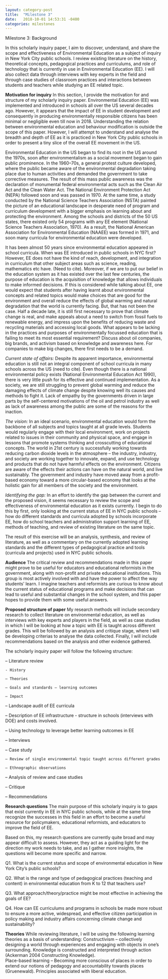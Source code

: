 ```yaml
---
layout: category-post
title:  "Milestone 3"
date:   2018-10-01 14:53:31 -0400
categories: milestones
---
```


Milestone 3: Background  

In this scholarly inquiry paper, I aim to discover, understand, and share the scope and effectiveness of Environmental Education as a subject of inquiry in New York City public schools. I review existing literature on the history, theoretical concepts, pedagogical practices and curriculums, and role of technology that is currently in use in Environmental Education (EE). I will also collect data through interviews with key experts in the field and through case studies of classroom practices and interactions between students and teachers while studying an EE related topic.


**Motivation for inquiry**
In this section, I provide the motivation for and structure of my scholarly inquiry paper. Environmental Education (EE) was implemented and introduced in schools all over the US  several decades ago. However, it appears that the impact of EE in student development and consequently in producing environmentally responsible citizens has been minimal or negligible even till now in 2018. Understanding the relation between environmental education and behaviour modification is outside the scope of this paper. However, I will attempt to understand and analyse the breadth and depth of EE as it is practiced in New York City public schools in order to present a tiny slice of the overall EE movement in the US.


Environmental Education in the US began to find its root in the US around the 1970s, soon after environmentalism as a social movement began to gain public prominence. In the 1960–70s, a general protest culture developed, where the public became aware of the environmental degradation taking place due to human activities and demanded the government to take corrective measures. The result of this mass public awareness was the declaration of monumental federal environmental acts such as the Clean Air Act and the Clean Water Act. The National Environment Protection Act (NEPA) followed soon and was passed in 1970. At the same time, a study conducted by the National Science Teachers Association (NSTA) painted the picture of an educational landscape in desperate need of program and curriculum development with a bigger emphasis on learning about and protecting the environment. Among the schools and districts of the 50 US states, there existed only 54 programs with any EE element (National Science Teachers Association, 1970). As a result, the National American Association for Environmental Education (NAAEE) was formed in 1971, and soon many curricula for environmental education were developed.


It has been almost 50 years since environmental education appeared in school curricula. When was EE introduced in public schools in NYC first? However, EE does not have the kind of reach, development, and integration in curriculum that other subject areas such as science, reading, mathematics etc have. (Need to cite).  Moreover, if we are to put our belief in the education system as it has existed over the last few centuries, the purpose of education is the acquisition of knowledge that allows individuals to make informed decisions. If this is considered while talking about EE, one would expect that students after having learnt about environmental concepts and related topics would make choices that are good for the environment and overall reduce the effects of global warming and natural degradation that the world is currently facing. But, that has not been the case. Half a decade late, it is still first necessary to prove that climate change is real, and make appeals about a need to switch from fossil fuels to renewable energy, and impress upon the benefits of reducing waste and recycling materials and accessing local goods. What appears to be lacking in the practices and purposes of environmentally focussed  education that is failing to meet its most essential requirement?  Discuss about oil companies, big brands, and activism based on knowledge and awareness here. For companies to make big changes, there first needs to be a demand.


*Current state of affairs:*
Despite its apparent importance, environmental education is still not an integral component of school curricula in many schools across the US (need to cite). Even though there is a national environmental policy exists (National Environmental Education Act 1990), there is very little push for its  effective and continued implementation.
As a society, we are still struggling to prevent global warming and reduce the damaging effects of climate change despite knowing well its causes and methods to fight it. Lack of empathy by the governments driven in large parts by the self-centered motivations of the oil and petrol  industry as well as lack of awareness among the public are some of the reasons for the inaction.


*The vision:*
In an ideal scenario, environmental education would form the backbone of all subjects and topics taught at all grade levels. Students would regularly engage with their local environment, work on projects related to issues in their community and physical space, and engage in lessons that promote systems thinking and crosscutting of educational concepts.
The world in 21st century is successfully working towards reducing carbon dioxide levels in the atmosphere – the industry, industry, and society are working together to innovate, expand, and use technology and products that do not have harmful effects on the environment. Citizens are aware of the effects their actions can have on the natural world, and live sustainably. The government and industry have moved away from a profit-based economy toward a more circular-based economy that looks at the holistic gain for all members of the society and the environment.


*Identifying the gap:*
In an effort to identify the gap between the current and the proposed vision, it seems necessary to review the scope and effectiveness of environmental education as it exists currently. I begin to do this by first, only looking at the current status of EE in NYC public schools – how do different standards and curricula adopted by schools incorporate EE, how do school teachers and administration support learning of EE, methods of teaching, and review of existing literature on the same topic.


The result of this exercise will be an analysis, synthesis, and review of literature, as well as a commentary on the currently adopted learning standards and the different types of pedagogical practice and tools (curricula and projects) used in NYC public schools.


**Audience**
The critical review and recommendations made in this paper might prove to be useful for educators and educational reformists in the government, along with non-profit and private educational institutions. This group is most actively involved with and have the power to affect the way students’ learn. I imagine teachers and reformists are curious to know about the current status of educational programs and make decisions that can lead to useful and substantial changes in the school system, and this paper hopes to provide them with some useful answers.


**Proposed structure of paper**
My research methods will include secondary research to collect literature on environmental education, as well as interviews with key experts and players in the field, as well as case studies in which I will be looking at how a topic with EE is taught across different grades. This will be followed by an analysis and critique stage, where I will be developing criterias to analyse the data collected. Finally, I will include recommendations based on the analysis and other evidence gathered.


The scholarly inquiry paper will follow the following structure:

– Literature review

    - History

    – Theories

    – Goals and standards – learning outcomes

    – Impact

– Landscape audit of EE curricula

– Description of EE infrastructure - structure in schools (interviews with DOE) and costs involved.

– Using technology to leverage better learning outcomes in EE

– Interviews

– Case study

    – Review of single environmental topic taught across different grades

    – Ethnographic observations

– Analysis of review and case studies

– Critique

– Recommendations

**Research questions**
The main purpose of this scholarly inquiry is to gaps that exist currently in EE in NYC public schools, while at the same time recognize the successes in this field in an effort to become a useful resource for policymakers, educational reformists, and educators to improve the field of EE.

Based on this, my research questions are currently quite broad and may appear difficult to assess. However, they act as a guiding light for the direction my work needs to take, and as I gather more insights, the questions will become more specific and narrow.

Q1. What is the current status and scope of environmental education in New York City’s public schools?

Q2. What is the range and type of pedagogical practices (teaching and content) in environmental education from K to 12 that teachers use?

Q3. What approach/theory/practice might be most effective in achieving the goals of EE?

Q4. How can EE curriculums and programs in schools be made more robust to ensure a more active, widespread, and effective citizen participation in policy making and industry affairs concerning climate change and sustainability?


**Theories**
While reviewing literature, I will be using the following learning theories as a basis of understanding:
Constructivism – collectively designing a world through experiences and engaging with objects in one’s surrounding. Knowledge is constructed and interpreted through action (Ackerman 2004 Constructing Knowledge).  
Place-based learning – Becoming more conscious of places in order to  extend our notions of pedagogy and accountability towards places (Gruenewald).
Principles associated with liberal education.
